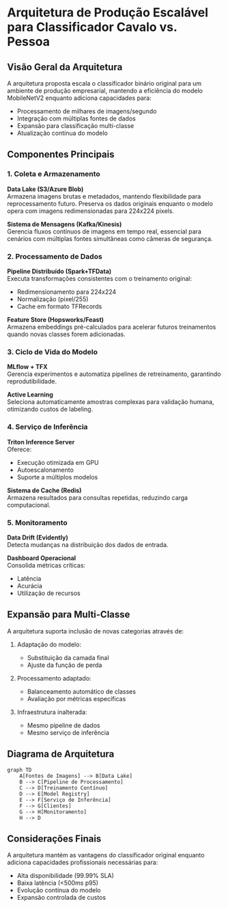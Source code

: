 # Arquitetura de Produção Escalável para Classificador Cavalo vs. Pessoa

## Visão Geral da Arquitetura

A arquitetura proposta escala o classificador binário original para um ambiente de produção empresarial, mantendo a eficiência do modelo MobileNetV2 enquanto adiciona capacidades para:

- Processamento de milhares de imagens/segundo
- Integração com múltiplas fontes de dados
- Expansão para classificação multi-classe
- Atualização contínua do modelo

## Componentes Principais

### 1. Coleta e Armazenamento

**Data Lake (S3/Azure Blob)**  
Armazena imagens brutas e metadados, mantendo flexibilidade para reprocessamento futuro. Preserva os dados originais enquanto o modelo opera com imagens redimensionadas para 224x224 pixels.

**Sistema de Mensagens (Kafka/Kinesis)**  
Gerencia fluxos contínuos de imagens em tempo real, essencial para cenários com múltiplas fontes simultâneas como câmeras de segurança.

### 2. Processamento de Dados

**Pipeline Distribuído (Spark+TFData)**  
Executa transformações consistentes com o treinamento original:
- Redimensionamento para 224x224
- Normalização (pixel/255)
- Cache em formato TFRecords

**Feature Store (Hopsworks/Feast)**  
Armazena embeddings pré-calculados para acelerar futuros treinamentos quando novas classes forem adicionadas.

### 3. Ciclo de Vida do Modelo

**MLflow + TFX**  
Gerencia experimentos e automatiza pipelines de retreinamento, garantindo reprodutibilidade.

**Active Learning**  
Seleciona automaticamente amostras complexas para validação humana, otimizando custos de labeling.

### 4. Serviço de Inferência

**Triton Inference Server**  
Oferece:
- Execução otimizada em GPU
- Autoescalonamento
- Suporte a múltiplos modelos

**Sistema de Cache (Redis)**  
Armazena resultados para consultas repetidas, reduzindo carga computacional.

### 5. Monitoramento

**Data Drift (Evidently)**  
Detecta mudanças na distribuição dos dados de entrada.

**Dashboard Operacional**  
Consolida métricas críticas:
- Latência
- Acurácia
- Utilização de recursos

## Expansão para Multi-Classe

A arquitetura suporta inclusão de novas categorias através de:

1. Adaptação do modelo:
   - Substituição da camada final
   - Ajuste da função de perda

2. Processamento adaptado:
   - Balanceamento automático de classes
   - Avaliação por métricas específicas

3. Infraestrutura inalterada:
   - Mesmo pipeline de dados
   - Mesmo serviço de inferência

## Diagrama de Arquitetura

```mermaid
graph TD
    A[Fontes de Imagens] --> B[Data Lake]
    B --> C[Pipeline de Processamento]
    C --> D[Treinamento Contínuo]
    D --> E[Model Registry]
    E --> F[Serviço de Inferência]
    F --> G[Clientes]
    G --> H[Monitoramento]
    H --> D
```

## Considerações Finais

A arquitetura mantém as vantagens do classificador original enquanto adiciona capacidades profissionais necessárias para:
- Alta disponibilidade (99.99% SLA)
- Baixa latência (<500ms p95)
- Evolução contínua do modelo
- Expansão controlada de custos
